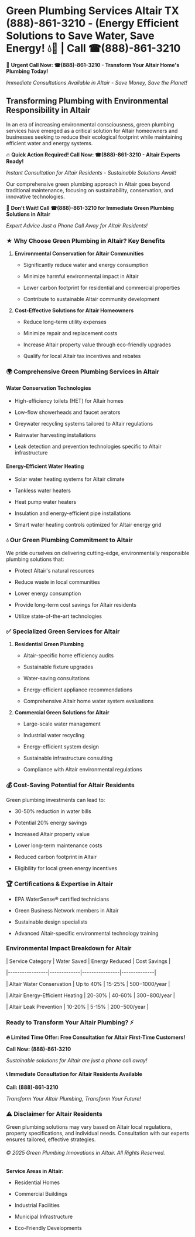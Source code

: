 # Green Plumbing Services Altair TX (888)-861-3210 - (Energy Efficient Solutions to Save Water, Save Energy! 💧🌿 | Call ☎(888)-861-3210

🚨 **Urgent Call Now: ☎(888)-861-3210 - Transform Your Altair Home's Plumbing Today!**
*Immediate Consultations Available in Altair - Save Money, Save the Planet!*

## Transforming Plumbing with Environmental Responsibility in Altair

In an era of increasing environmental consciousness, green plumbing services have emerged as a critical solution for Altair homeowners and businesses seeking to reduce their ecological footprint while maintaining efficient water and energy systems. 

🔥 **Quick Action Required! Call Now: ☎(888)-861-3210 - Altair Experts Ready!**
*Instant Consultation for Altair Residents - Sustainable Solutions Await!*

Our comprehensive green plumbing approach in Altair goes beyond traditional maintenance, focusing on sustainability, conservation, and innovative technologies.

🚨 **Don't Wait! Call ☎(888)-861-3210 for Immediate Green Plumbing Solutions in Altair**
*Expert Advice Just a Phone Call Away for Altair Residents!*

### ★ Why Choose Green Plumbing in Altair? Key Benefits

1. **Environmental Conservation for Altair Communities** 
   - Significantly reduce water and energy consumption
   - Minimize harmful environmental impact in Altair
   - Lower carbon footprint for residential and commercial properties
   - Contribute to sustainable Altair community development

2. **Cost-Effective Solutions for Altair Homeowners** 
   - Reduce long-term utility expenses
   - Minimize repair and replacement costs
   - Increase Altair property value through eco-friendly upgrades
   - Qualify for local Altair tax incentives and rebates

### 🌍 Comprehensive Green Plumbing Services in Altair

#### Water Conservation Technologies
- High-efficiency toilets (HET) for Altair homes
- Low-flow showerheads and faucet aerators
- Greywater recycling systems tailored to Altair regulations
- Rainwater harvesting installations
- Leak detection and prevention technologies specific to Altair infrastructure

#### Energy-Efficient Water Heating
- Solar water heating systems for Altair climate
- Tankless water heaters
- Heat pump water heaters
- Insulation and energy-efficient pipe installations
- Smart water heating controls optimized for Altair energy grid

### 💧 Our Green Plumbing Commitment to Altair

We pride ourselves on delivering cutting-edge, environmentally responsible plumbing solutions that:
- Protect Altair's natural resources
- Reduce waste in local communities
- Lower energy consumption
- Provide long-term cost savings for Altair residents
- Utilize state-of-the-art technologies

### ✅ Specialized Green Services for Altair

1. **Residential Green Plumbing**
   - Altair-specific home efficiency audits
   - Sustainable fixture upgrades
   - Water-saving consultations
   - Energy-efficient appliance recommendations
   - Comprehensive Altair home water system evaluations

2. **Commercial Green Solutions for Altair**
   - Large-scale water management
   - Industrial water recycling
   - Energy-efficient system design
   - Sustainable infrastructure consulting
   - Compliance with Altair environmental regulations

### 💰 Cost-Saving Potential for Altair Residents

Green plumbing investments can lead to:
- 30-50% reduction in water bills
- Potential 20% energy savings
- Increased Altair property value
- Lower long-term maintenance costs
- Reduced carbon footprint in Altair
- Eligibility for local green energy incentives

### 🏆 Certifications & Expertise in Altair

- EPA WaterSense® certified technicians
- Green Business Network members in Altair
- Sustainable design specialists
- Advanced Altair-specific environmental technology training

### Environmental Impact Breakdown for Altair

| Service Category | Water Saved | Energy Reduced | Cost Savings |
|-----------------|-------------|----------------|--------------|
| Altair Water Conservation | Up to 40% | 15-25% | $500-$1000/year |
| Altair Energy-Efficient Heating | 20-30% | 40-60% | $300-$800/year |
| Altair Leak Prevention | 10-20% | 5-15% | $200-$500/year |

### Ready to Transform Your Altair Plumbing? ⚡

**🔥 Limited Time Offer: Free Consultation for Altair First-Time Customers!**

**Call Now: (888)-861-3210**
*Sustainable solutions for Altair are just a phone call away!*

#### 📞 Immediate Consultation for Altair Residents Available

**Call: (888)-861-3210**
*Transform Your Altair Plumbing, Transform Your Future!*

### ⚠️ Disclaimer for Altair Residents

Green plumbing solutions may vary based on Altair local regulations, property specifications, and individual needs. Consultation with our experts ensures tailored, effective strategies.

###### © 2025 Green Plumbing Innovations in Altair. All Rights Reserved.

**Service Areas in Altair:** 
- Residential Homes
- Commercial Buildings
- Industrial Facilities
- Municipal Infrastructure
- Eco-Friendly Developments